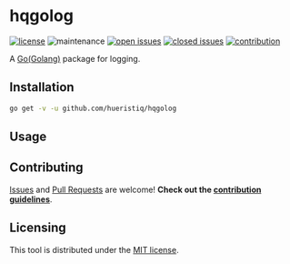 # hqgolog

[![license](https://img.shields.io/badge/license-MIT-gray.svg?color=0040FF)](https://github.com/hueristiq/hqgolog/blob/master/LICENSE) ![maintenance](https://img.shields.io/badge/maintained%3F-yes-0040ff.svg) [![open issues](https://img.shields.io/github/issues-raw/hueristiq/hqgolog.svg?style=flat&color=0040ff)](https://github.com/hueristiq/hqgolog/issues?q=is:issue+is:open) [![closed issues](https://img.shields.io/github/issues-closed-raw/hueristiq/hqgolog.svg?style=flat&color=0040ff)](https://github.com/hueristiq/hqgolog/issues?q=is:issue+is:closed) [![contribution](https://img.shields.io/badge/contributions-welcome-0040ff.svg)](https://github.com/hueristiq/hqgolog/blob/master/CONTRIBUTING.md)

A [Go(Golang)](https://golang.org/) package for logging.

## Installation

```bash
go get -v -u github.com/hueristiq/hqgolog
```

## Usage

## Contributing

[Issues](https://github.com/hueristiq/hqgolog/issues) and [Pull Requests](https://github.com/hueristiq/hqgolog/pulls) are welcome! **Check out the [contribution guidelines](./CONTRIBUTING.md)**.

## Licensing

This tool is distributed under the [MIT license](https://github.com/hueristiq/hqgolog/blob/master/LICENSE).